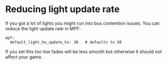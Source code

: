 # Reducing light update rate


If you got a lot of lights you might run into bus contention issues. You
can reduce the light update rate in MPF:

``` mpf-config
mpf:
  default_light_hw_update_hz: 30   # defaults to 50
```

If you set this too low fades will be less smooth but otherwise it
should not affect your game.
